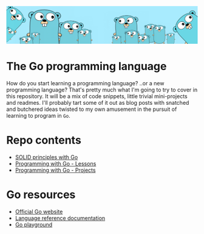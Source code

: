 ![](https://github.com/irisida/golang/blob/master/src/assets/freegopher.png)

# The Go programming language

How do you start learning a programming language? ..or a new programming language? That's pretty much what I'm going to try to cover in this repository. It will be a mix of code snippets, little trivial mini-projects and readmes. I'll probably tart some of it out as blog posts with snatched and butchered ideas twisted to my own amusement in the pursuit of learning to program in `Go`.

# Repo contents

- [SOLID principles with Go](https://github.com/irisida/SOLIDgo)
- [Programming with Go - Lessons](https://github.com/irisida/golang/tree/master/src/lessons/)
- [Programming with Go - Projects](https://github.com/irisida/golang/tree/master/src/projects/)

# Go resources

- [Official Go website](https://golang.org/)
- [Language reference documentation](https://golang.org/doc/)
- [Go playground](https://play.golang.org/)
